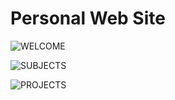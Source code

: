 # Personal Web Site

![WELCOME](https://github.com/Asarak94/Personal-web-Site/assets/121646424/c53672e9-a244-49e9-bb1e-020ef5f7cd70)

![SUBJECTS](https://github.com/Asarak94/Personal-web-Site/assets/121646424/85be981f-b3e2-40f8-a42d-eb8553bc3d1b)

![PROJECTS](https://github.com/Asarak94/Personal-web-Site/assets/121646424/a6913bc6-6f13-4289-9256-8fa3b8009107)
